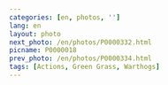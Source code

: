 ```yaml
---
categories: [en, photos, '']
lang: en
layout: photo
next_photo: /en/photos/P0000332.html
picname: P0000018
prev_photo: /en/photos/P0000334.html
tags: [Actions, Green Grass, Warthogs]
---
```

